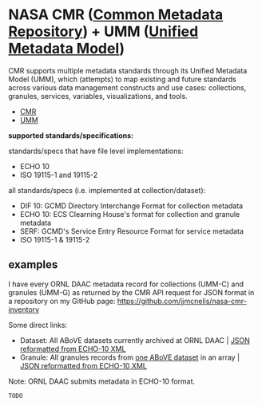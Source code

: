 # NASA CMR ([Common Metadata Repository](https://earthdata.nasa.gov/eosdis/science-system-description/eosdis-components/cmr/)) + UMM ([Unified Metadata Model](https://earthdata.nasa.gov/eosdis/science-system-description/eosdis-components/cmr/umm))

CMR supports multiple metadata standards through its Unified Metadata Model (UMM), which (attempts) to map existing and future standards across various data management constructs and use cases: collections, granules, services, variables, visualizations, and tools.

* [CMR](https://earthdata.nasa.gov/eosdis/science-system-description/eosdis-components/cmr/)
* [UMM](https://earthdata.nasa.gov/eosdis/science-system-description/eosdis-components/cmr/umm)


**supported standards/specifications:**

standards/specs that have file level implementations:

* ECHO 10
* ISO 19115-1 and 19115-2

all standards/specs (i.e. implemented at collection/dataset):

* DIF 10: GCMD Directory Interchange Format for collection metadata
* ECHO 10: ECS Clearning House's format for collection and granule metadata
* SERF: GCMD's Service Entry Resource Format for service metadata
* ISO 19115-1 & 19115-2

## examples

I have every ORNL DAAC metadata record for collections (UMM-C) and granules (UMM-G) as returned by the CMR API request for JSON format in a repository on my GitHub page: https://github.com/jjmcnelis/nasa-cmr-inventory

Some direct links:

* Dataset: All ABoVE datasets currently archived at ORNL DAAC | [JSON reformatted from ECHO-10 XML](https://raw.githubusercontent.com/jjmcnelis/nasa-cmr-inventory/master/projects/above/ds.json)
* Granule: All granules records from [one ABoVE dataset](https://doi.org/10.3334/ORNLDAAC/1700) in an array | [JSON reformatted from ECHO-10 XML](https://github.com/jjmcnelis/nasa-cmr-inventory/blob/master/projects/above/MODIS_MAIAC_Reflectance_1700/gr.json)

Note: ORNL DAAC submits metadata in ECHO-10 format.

```
TODO
```
